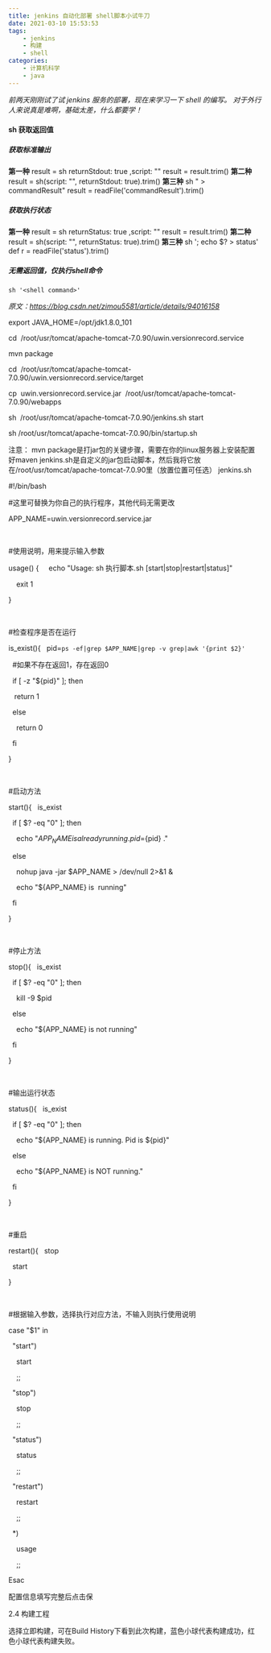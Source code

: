 ```yaml
---
title: jenkins 自动化部署 shell脚本小试牛刀
date: 2021-03-10 15:53:53
tags:
    - jenkins
    - 构建
    - shell
categories:
    - 计算机科学
    - java
---
```


*前两天刚刚试了试 jenkins 服务的部署，现在来学习一下 shell 的编写。*
*对于外行人来说真是难啊，基础太差，什么都要学！*
<!--more-->

#### sh 获取返回值
##### 获取标准输出
**第一种**
    result = sh returnStdout: true ,script: "<shell command>"
    result = result.trim()
**第二种**
    result = sh(script: "<shell command>", returnStdout: true).trim()
**第三种**
    sh "<shell command> > commandResult"
    result = readFile('commandResult').trim()

##### 获取执行状态
**第一种**
    result = sh returnStatus: true ,script: "<shell command>"
    result = result.trim()
**第二种**
    result = sh(script: "<shell command>", returnStatus: true).trim()
**第三种**
    sh '<shell command>; echo $? > status'
    def r = readFile('status').trim()

##### 无需返回值，仅执行shell命令
    sh '<shell command>'

*原文：https://blog.csdn.net/zimou5581/article/details/94016158*

export JAVA_HOME=/opt/jdk1.8.0_101

cd  /root/usr/tomcat/apache-tomcat-7.0.90/uwin.versionrecord.service

mvn package

cd  /root/usr/tomcat/apache-tomcat-7.0.90/uwin.versionrecord.service/target

cp  uwin.versionrecord.service.jar  /root/usr/tomcat/apache-tomcat-7.0.90/webapps

sh  /root/usr/tomcat/apache-tomcat-7.0.90/jenkins.sh start

sh /root/usr/tomcat/apache-tomcat-7.0.90/bin/startup.sh

注意：
mvn package是打jar包的关键步骤，需要在你的linux服务器上安装配置好maven
jenkins.sh是自定义的jar包启动脚本，然后我将它放在/root/usr/tomcat/apache-tomcat-7.0.90里（放置位置可任选）
jenkins.sh

#!/bin/bash

#这里可替换为你自己的执行程序，其他代码无需更改

APP_NAME=uwin.versionrecord.service.jar

 

#使用说明，用来提示输入参数

usage() {
    echo "Usage: sh 执行脚本.sh [start|stop|restart|status]"

    exit 1

}

 

#检查程序是否在运行

is_exist(){
  pid=`ps -ef|grep $APP_NAME|grep -v grep|awk '{print $2}' `

  #如果不存在返回1，存在返回0    

  if [ -z "${pid}" ]; then

   return 1

  else

    return 0

  fi

}

 

#启动方法

start(){
  is_exist

  if [ $? -eq "0" ]; then

    echo "${APP_NAME} is already running. pid=${pid} ."

  else

    nohup java -jar $APP_NAME > /dev/null 2>&1 &

    echo "${APP_NAME} is  running"

  fi

}

 

#停止方法

stop(){
  is_exist

  if [ $? -eq "0" ]; then

    kill -9 $pid

  else

    echo "${APP_NAME} is not running"

  fi 

}

 

#输出运行状态

status(){
  is_exist

  if [ $? -eq "0" ]; then

    echo "${APP_NAME} is running. Pid is ${pid}"

  else

    echo "${APP_NAME} is NOT running."

  fi

}

 

#重启

restart(){
  stop

  start

}

 

#根据输入参数，选择执行对应方法，不输入则执行使用说明

case "$1" in

  "start")

    start

    ;;

  "stop")

    stop

    ;;

  "status")

    status

    ;;

  "restart")

    restart

    ;;

  *)

    usage

    ;;

Esac

配置信息填写完整后点击保

2.4 构建工程


选择立即构建，可在Build History下看到此次构建，蓝色小球代表构建成功，红色小球代表构建失败。